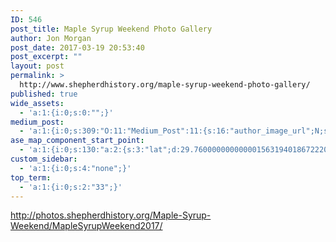 ```yaml
---
ID: 546
post_title: Maple Syrup Weekend Photo Gallery
author: Jon Morgan
post_date: 2017-03-19 20:53:40
post_excerpt: ""
layout: post
permalink: >
  http://www.shepherdhistory.org/maple-syrup-weekend-photo-gallery/
published: true
wide_assets:
  - 'a:1:{i:0;s:0:"";}'
medium_post:
  - 'a:1:{i:0;s:309:"O:11:"Medium_Post":11:{s:16:"author_image_url";N;s:10:"author_url";N;s:11:"byline_name";N;s:12:"byline_email";N;s:10:"cross_link";s:2:"no";s:2:"id";N;s:21:"follower_notification";s:3:"yes";s:7:"license";s:19:"all-rights-reserved";s:14:"publication_id";s:12:"881fb60cdbf3";s:6:"status";s:4:"none";s:3:"url";N;}";}'
ase_map_component_start_point:
  - 'a:1:{i:0;s:130:"a:2:{s:3:"lat";d:29.760000000000001563194018672220408916473388671875;s:3:"lng";d:-95.3799999999999954525264911353588104248046875;}";}'
custom_sidebar:
  - 'a:1:{i:0;s:4:"none";}'
top_term:
  - 'a:1:{i:0;s:2:"33";}'
---
```

<a href="http://photos.shepherdhistory.org/Maple-Syrup-Weekend/MapleSyrupWeekend2017/">http://photos.shepherdhistory.org/Maple-Syrup-Weekend/MapleSyrupWeekend2017/</a>